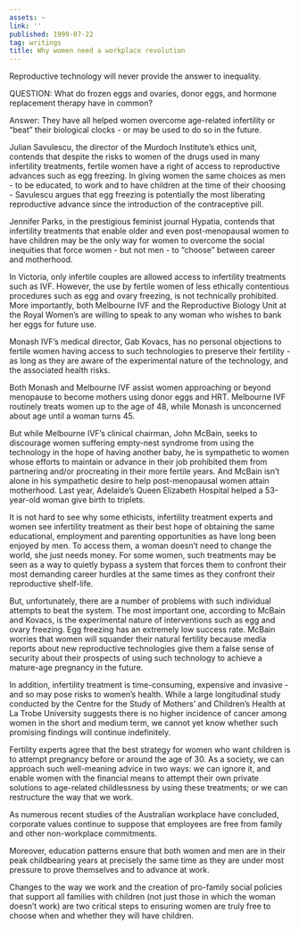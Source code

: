 ```yaml
---
assets: ~
link: ''
published: 1999-07-22
tag: writings
title: Why women need a workplace revolution
---
```

Reproductive technology will never provide the answer to inequality.

QUESTION: What do frozen eggs and ovaries, donor eggs, and hormone
replacement therapy have in common?

Answer: They have all helped women overcome age-related infertility or
“beat” their biological clocks - or may be used to do so in the future.

Julian Savulescu, the director of the Murdoch Institute’s ethics unit,
contends that despite the risks to women of the drugs used in many
infertility treatments, fertile women have a right of access to
reproductive advances such as egg freezing. In giving women the same
choices as men - to be educated, to work and to have children at the
time of their choosing - Savulescu argues that egg freezing is
potentially the most liberating reproductive advance since the
introduction of the contraceptive pill.

Jennifer Parks, in the prestigious feminist journal Hypatia, contends
that infertility treatments that enable older and even post-menopausal
women to have children may be the only way for women to overcome the
social inequities that force women - but not men - to “choose” between
career and motherhood.

In Victoria, only infertile couples are allowed access to infertility
treatments such as IVF. However, the use by fertile women of less
ethically contentious procedures such as egg and ovary freezing, is not
technically prohibited. More importantly, both Melbourne IVF and the
Reproductive Biology Unit at the Royal Women’s are willing to speak to
any woman who wishes to bank her eggs for future use.

Monash IVF’s medical director, Gab Kovacs, has no personal objections to
fertile women having access to such technologies to preserve their
fertility - as long as they are aware of the experimental nature of the
technology, and the associated health risks.

Both Monash and Melbourne IVF assist women approaching or beyond
menopause to become mothers using donor eggs and HRT. Melbourne IVF
routinely treats women up to the age of 48, while Monash is unconcerned
about age until a woman turns 45.

But while Melbourne IVF’s clinical chairman, John McBain, seeks to
discourage women suffering empty-nest syndrome from using the technology
in the hope of having another baby, he is sympathetic to women whose
efforts to maintain or advance in their job prohibited them from
partnering and/or procreating in their more fertile years. And McBain
isn’t alone in his sympathetic desire to help post-menopausal women
attain motherhood. Last year, Adelaide’s Queen Elizabeth Hospital helped
a 53-year-old woman give birth to triplets.

It is not hard to see why some ethicists, infertility treatment experts
and women see infertility treatment as their best hope of obtaining the
same educational, employment and parenting opportunities as have long
been enjoyed by men. To access them, a woman doesn’t need to change the
world, she just needs money. For some women, such treatments may be seen
as a way to quietly bypass a system that forces them to confront their
most demanding career hurdles at the same times as they confront their
reproductive shelf-life.

But, unfortunately, there are a number of problems with such individual
attempts to beat the system. The most important one, according to McBain
and Kovacs, is the experimental nature of interventions such as egg and
ovary freezing. Egg freezing has an extremely low success rate. McBain
worries that women will squander their natural fertility because media
reports about new reproductive technologies give them a false sense of
security about their prospects of using such technology to achieve a
mature-age pregnancy in the future.

In addition, infertility treatment is time-consuming, expensive and
invasive - and so may pose risks to women’s health. While a large
longitudinal study conducted by the Centre for the Study of Mothers’ and
Children’s Health at La Trobe University suggests there is no higher
incidence of cancer among women in the short and medium term, we cannot
yet know whether such promising findings will continue indefinitely.

Fertility experts agree that the best strategy for women who want
children is to attempt pregnancy before or around the age of 30. As a
society, we can approach such well-meaning advice in two ways: we can
ignore it, and enable women with the financial means to attempt their
own private solutions to age-related childlessness by using these
treatments; or we can restructure the way that we work.

As numerous recent studies of the Australian workplace have concluded,
corporate values continue to suppose that employees are free from family
and other non-workplace commitments.

Moreover, education patterns ensure that both women and men are in their
peak childbearing years at precisely the same time as they are under
most pressure to prove themselves and to advance at work.

Changes to the way we work and the creation of pro-family social
policies that support all families with children (not just those in
which the woman doesn’t work) are two critical steps to ensuring women
are truly free to choose when and whether they will have children.